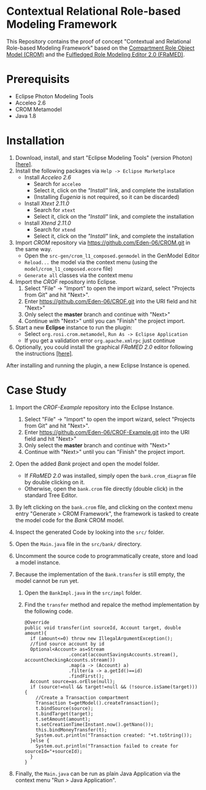 # Contextual Relational Role-based Modeling Framework

This Repository contains the proof of concept "Contextual and Relational Role-based Modeling Framework" based on the [Compartment Role Object Model (CROM)](https://github.com/Eden-06/CROM) and the [Fulfledged Role Modeling Editor 2.0 (FRaMED)](https://github.com/Eden-06/FRaMED-2.0). 

# Prerequisits

* Eclipse Photon Modeling Tools
* Acceleo 2.6
* CROM Metamodel
* Java 1.8

# Installation

1. Download, install, and start "Eclipse Modeling Tools" (version Photon) [\[here\]](https://www.eclipse.org/downloads/packages/release/photon/r/eclipse-modeling-tools).
2. Install the following packages via `Help -> Eclipse Marketplace`
    * Install *Acceleo 2.6*
        * Search for `acceleo`
        * Select it, click on the *"Install"* link, and complete the installation   
        * (Installing *Eugenia* is not required, so it can be discarded)
    * Install *Xtext 2.11.0*
        * Search for `xtext`
        * Select it, click on the *"Install"* link, and complete the installation
    * Install *Xtend 2.11.0*
        * Search for `xtend`
        * Select it, click on the *"Install"* link, and complete the installation  
2. Import *CROM* repository via <https://github.com/Eden-06/CROM.git> in the same way.
    * Open the `src-gen/crom_l1_composed.genmodel` in the GenModel Editor 
    * `Reload...` the model via the context menu (using the `model/crom_l1_composed.ecore` file)
    * `Generate all` classes via the context menu
3. Import the *CROF* repository into Eclipse.
    1. Select "File" -> "Import" to open the import wizard, select "Projects from Git" and hit "Next>".
    2. Enter <https://github.com/Eden-06/CROF.git> into the URI field and hit "Next>"
    3. Only select the **master** branch and continue with "Next>"
    4. Continue with "Next>" until you can "Finish" the project import.
4. Start a new **Eclipse** instance to run the plugin:
   * Select `org.rosi.crom.metamodel`, `Run As -> Eclipse Application`
   * If you get a validation error `org.apache.xmlrpc` just continue
5. Optionally, you could install the graphical *FRaMED 2.0* editor following the instructions [\[here\]](https://github.com/Eden-06/FRaMED-2.0/wiki/Install).

After installing and running the plugin, a new Eclipse Instance is opened.

# Case Study

1. Import the *CROF-Example* repository into the Eclipse Instance.
    1. Select "File" -> "Import" to open the import wizard, select "Projects from Git" and hit "Next>".
    2. Enter <https://github.com/Eden-06/CROF-Example.git> into the URI field and hit "Next>"
    3. Only select the **master** branch and continue with "Next>"
    4. Continue with "Next>" until you can "Finish" the project import.
2. Open the added *Bank* project and open the model folder.
    * If *FRaMED 2.0* was installed, simply open the `bank.crom_diagram` file by double clicking on it.
    * Otherwise, open the `bank.crom` file directly (double click) in the standard Tree Editor.
3. By left clicking on the `bank.crom` file, and clicking on the context menu entry "Generate > CROM Framework", the framework is tasked to create the model code for the *Bank* CROM model.
4. Inspect the generated Code by looking into the `src/` folder.
5. Open the `Main.java` file in the `src/bank/` directory.
6. Uncomment the source code to programmatically create, store and load a model instance.
7. Because the implementation of the `Bank.transfer` is still empty, the model cannot be run yet.
    1. Open the `BankImpl.java` in the `src/impl` folder.
    2. Find the `transfer` method and repalce the method implementation by the following code.

        ```{Java}
        @Override
        public void transfer(int sourceId, Account target, double amount){
          if (amount<=0) throw new IllegalArgumentException();
          //find source account by id
          Optional<Account> as=Stream
				        .concat(accountSavingsAccounts.stream(), accountCheckingAccounts.stream())
				        .map(a -> (Account) a)
				        .filter(a -> a.getId()==id)
				        .findFirst();
          Account source=as.orElse(null);
          if (source!=null && target!=null && (!source.isSame(target))){
            //Create a Transaction compartment
            Transaction t=getModel().createTransaction();
            t.bindSource(source);
            t.bindTarget(target);
            t.setAmount(amount);
            t.setCreationTime(Instant.now().getNano());
            this.bindMoneyTransfer(t);
            System.out.println("Transaction created: "+t.toString());
          }else {
            System.out.println("Transaction failed to create for sourceId="+sourceId);
          }
        }
        ```

8. Finally, the `Main.java` can be run as plain Java Application via the context menu "Run > Java Application".

